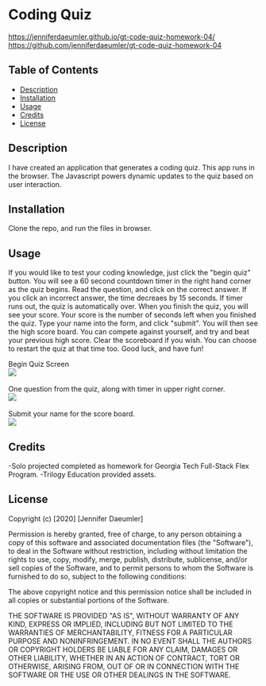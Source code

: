 # Coding Quiz
https://jenniferdaeumler.github.io/gt-code-quiz-homework-04/
https://github.com/jenniferdaeumler/gt-code-quiz-homework-04


## Table of Contents 
* [Description](#description)
* [Installation](#installation)
* [Usage](#usage)
* [Credits](#credits)
* [License](#license)


## Description 
I have created an application that generates a coding quiz. This app runs in the browser. The Javascript powers dynamic updates to the quiz based on user interaction. 

## Installation
Clone the repo, and run the files in browser. 

## Usage 
If you would like to test your coding knowledge, just click the "begin quiz" button.  You will see a 60 second countdown timer in the right hand corner as the quiz begins.  Read the question, and click on the correct answer.  If you click an incorrect answer, the time decreaes by 15 seconds.  If timer runs out, the quiz is automatically over. When you finish the quiz, you will see your score.  Your score is the number of seconds left when you finished the quiz.  Type your name into the form, and click "submit".  You will then see the high score board.  You can compete against yourself, and try and beat your previous high score.  Clear the scoreboard if you wish.  You can choose to restart the quiz at that time too.  Good luck, and  have fun!  

Begin Quiz Screen<br>
<img src="https://i.imgur.com/hofVjyb.png?1">
<br><br>
One question from the quiz, along with timer in upper right corner.<br>
<img src="https://i.imgur.com/grZ5PG2.png?1">
<br><br>
Submit your name for the score board. <br>
<img src="https://i.imgur.com/Rifw0ll.png?1">



## Credits
-Solo projected completed as homework for Georgia Tech Full-Stack Flex Program. 
-Trilogy Education provided assets.


## License
Copyright (c) [2020] [Jennifer Daeumler]

Permission is hereby granted, free of charge, to any person obtaining a copy of this software and associated documentation files (the "Software"), to deal in the Software without restriction, including without limitation the rights to use, copy, modify, merge, publish, distribute, sublicense, and/or sell copies of the Software, and to permit persons to whom the Software is furnished to do so, subject to the following conditions:

The above copyright notice and this permission notice shall be included in all copies or substantial portions of the Software.

THE SOFTWARE IS PROVIDED "AS IS", WITHOUT WARRANTY OF ANY KIND, EXPRESS OR IMPLIED, INCLUDING BUT NOT LIMITED TO THE WARRANTIES OF MERCHANTABILITY, FITNESS FOR A PARTICULAR PURPOSE AND NONINFRINGEMENT. IN NO EVENT SHALL THE AUTHORS OR COPYRIGHT HOLDERS BE LIABLE FOR ANY CLAIM, DAMAGES OR OTHER LIABILITY, WHETHER IN AN ACTION OF CONTRACT, TORT OR OTHERWISE, ARISING FROM, OUT OF OR IN CONNECTION WITH THE SOFTWARE OR THE USE OR OTHER DEALINGS IN THE SOFTWARE.
